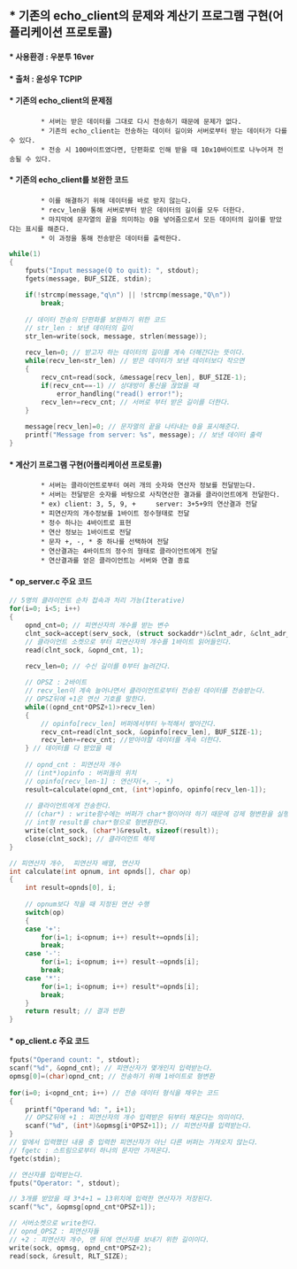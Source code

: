 ## * 기존의 echo_client의 문제와 계산기 프로그램 구현(어플리케이션 프로토콜)   
#### * 사용환경 : 우분투 16ver
#### * 출처 : 윤성우 TCPIP   

#### * 기존의 echo_client의 문제점
			* 서버는 받은 데이터를 그대로 다시 전송하기 때문에 문제가 없다.	
			* 기존의 echo_client는 전송하는 데이터 길이와 서버로부터 받는 데이터가 다를 수 있다.
			* 전송 시 100바이트였다면, 단편화로 인해 받을 때 10x10바이트로 나누어져 전송될 수 있다.   

#### * 기존의 echo_client를 보완한 코드 
			* 이를 해결하기 위해 데이터를 바로 받지 않는다.
			* recv_len을 통해 서버로부터 받은 데이터의 길이를 모두 더한다.
			* 마지막에 문자열의 끝을 의미하는 0을 넣어줌으로서 모든 데이터의 길이를 받았다는 표시를 해준다.
			* 이 과정을 통해 전송받은 데이터를 출력한다.
```c
while(1) 
{
	fputs("Input message(Q to quit): ", stdout);
	fgets(message, BUF_SIZE, stdin);
		
	if(!strcmp(message,"q\n") || !strcmp(message,"Q\n"))
		break;
		
	// 데이터 전송의 단편화를 보완하기 위한 코드 
	// str_len : 보낸 데이터의 길이 
	str_len=write(sock, message, strlen(message));
		
	recv_len=0;	// 받고자 하는 데이터의 길이를 계속 더해간다는 뜻이다.
	while(recv_len<str_len) // 받은 데이터가 보낸 데이터보다 작으면 
	{
		recv_cnt=read(sock, &message[recv_len], BUF_SIZE-1);
		if(recv_cnt==-1) // 상대방이 통신을 끊었을 때 
			error_handling("read() error!");
		recv_len+=recv_cnt; // 서버로 부터 받은 길이를 더한다.
	}
		
	message[recv_len]=0; // 문자열의 끝을 나타내는 0을 표시해준다.
	printf("Message from server: %s", message); // 보낸 데이터 출력 
}

```   


#### * 계산기 프로그램 구현(어플리케이션 프로토콜)
			* 서버는 클라이언트로부터 여러 개의 숫자와 연산자 정보를 전달받는다.
			* 서버는 전달받은 숫자를 바탕으로 사칙연산한 결과를 클라이언트에게 전달한다.
			* ex) client: 3, 5, 9, +     server: 3+5+9의 연산결과 전달 
			* 피연산자의 개수정보를 1바이트 정수형태로 전달
			* 정수 하나는 4바이트로 표현
			* 연산 정보는 1바이트로 전달
			* 문자 +, -, * 중 하나를 선택하여 전달
			* 연산결과는 4바이트의 정수의 형태로 클라이언트에게 전달 
			* 연산결과를 얻은 클라이언트는 서버와 연결 종료 

#### * op_server.c 주요 코드 

```c
// 5명의 클라이언트 순차 접속과 처리 가능(Iterative)
for(i=0; i<5; i++)
{
	opnd_cnt=0; // 피연산자의 개수를 받는 변수 
	clnt_sock=accept(serv_sock, (struct sockaddr*)&clnt_adr, &clnt_adr_sz);
	// 클라이언트 소켓으로 부터 피연산자의 개수를 1바이트 읽어들인다.	
	read(clnt_sock, &opnd_cnt, 1);
		
	recv_len=0; // 수신 길이를 0부터 늘려간다. 

	// OPSZ : 2바이트 
	// recv_len이 계속 늘어나면서 클라이언트로부터 전송된 데이터를 전송받는다.
	// OPSZ뒤에 +1은 연산 기호를 말한다.
	while((opnd_cnt*OPSZ+1)>recv_len)
	{
		// opinfo[recv_len] 버퍼에서부터 누적해서 쌓아간다.
		recv_cnt=read(clnt_sock, &opinfo[recv_len], BUF_SIZE-1); 
		recv_len+=recv_cnt;	//받아야할 데이터를 계속 더한다.
	} // 데이터를 다 받았을 때 
		
	// opnd_cnt : 피연산자 개수 
	// (int*)opinfo : 버퍼들의 위치 
	// opinfo[recv_len-1] : 연산자(+, -, *)
	result=calculate(opnd_cnt, (int*)opinfo, opinfo[recv_len-1]);
	
	// 클라이언트에게 전송한다.
	// (char*) : write함수에는 버퍼가 char*형이어야 하기 때문에 강제 형변환을 실행한다.
	// int형 result를 char*형으로 형변환한다.
	write(clnt_sock, (char*)&result, sizeof(result));
	close(clnt_sock); // 클라이언트 해제 
}

// 피연산자 개수,  피연산자 배열, 연산자 
int calculate(int opnum, int opnds[], char op)
{
	int result=opnds[0], i;
	
	// opnum보다 작을 때 지정된 연산 수행 
	switch(op)
	{
	case '+':
		for(i=1; i<opnum; i++) result+=opnds[i];
		break;
	case '-':
		for(i=1; i<opnum; i++) result-=opnds[i];
		break;
	case '*':
		for(i=1; i<opnum; i++) result*=opnds[i];
		break;
	}
	return result; // 결과 반환 
}
```   

#### * op_client.c 주요 코드   

```c
fputs("Operand count: ", stdout);
scanf("%d", &opnd_cnt); // 피연산자가 몇개인지 입력받는다.
opmsg[0]=(char)opnd_cnt; // 전송하기 위해 1바이트로 형변환 
	
for(i=0; i<opnd_cnt; i++) // 전송 데이터 형식을 채우는 코드 
{
	printf("Operand %d: ", i+1); 
	// OPSZ뒤에 +1 : 피연산자의 개수 입력받은 뒤부터 채운다는 의미이다.
	scanf("%d", (int*)&opmsg[i*OPSZ+1]); // 피연산자를 입력받는다.
}
// 앞에서 입력했던 내용 중 입력한 피연산자가 아닌 다른 버퍼는 가져오지 않는다.
// fgetc : 스트림으로부터 하나의 문자만 가져온다.
fgetc(stdin);

// 연산자를 입력받는다.
fputs("Operator: ", stdout);

// 3개를 받았을 때 3*4+1 = 13위치에 입력한 연산자가 저장된다.
scanf("%c", &opmsg[opnd_cnt*OPSZ+1]);

// 서버소켓으로 write한다.
// opnd_OPSZ : 피연산자들 
// +2 : 피연산자 개수, 맨 뒤에 연산자를 보내기 위한 길이이다.
write(sock, opmsg, opnd_cnt*OPSZ+2);
read(sock, &result, RLT_SIZE);
```